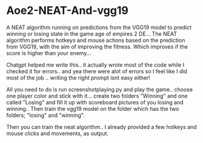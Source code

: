 # Aoe2-NEAT-And-vgg19
A NEAT algorithm running on predictions from the VGG19 model to predict winning or losing state in the game age of empires 2 DE... The NEAT algorithm performs hotkeys and mouse actions based on the prediction from VGG19, with the aim of improving the fitness. Which improves if the score is higher than your enemy...

Chatgpt helped me write this..
it actually wrote most of the code while I checked it for errors.. and yea there were alot of errors so I feel like I did most of the job .. writing the right prompt isnt easy either!

All you need to do is run screenshotplaying.py and play the game.. choose one player color and stick with it... create two folders "Winning" and one called "Losing" and fill it up with scoreboard pictures of you losing and winning..
Then train the vgg19 model on the folder which has the two folders; "losing" and "winning".

Then you can train the neat algorithm.. I already provided a few hotkeys and mouse clicks and movements, as output.
